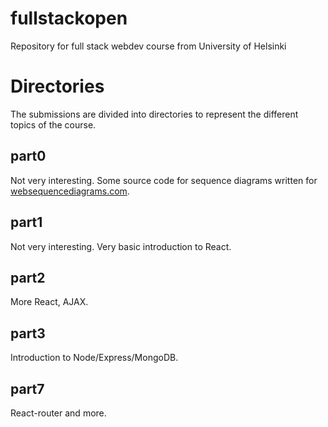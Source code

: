 # fullstackopen
Repository for full stack webdev course from University of Helsinki

# Directories
The submissions are divided into directories to represent the different topics of the course.

## part0
Not very interesting. Some source code for sequence diagrams written for [websequencediagrams.com](https://www.websequencediagrams.com/).

## part1
Not very interesting. Very basic introduction to React.

## part2
More React, AJAX.

## part3
Introduction to Node/Express/MongoDB.

## part7
React-router and more.